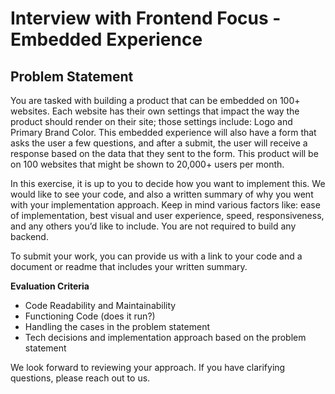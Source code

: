 # Interview with Frontend Focus - Embedded Experience

## Problem Statement

You are tasked with building a product that can be embedded on 100+ websites. Each website has their own settings that impact the way the product should render on their site; those settings include: Logo and Primary Brand Color. This embedded experience will also have a form that asks the user a few questions, and after a submit, the user will receive a response based on the data that they sent to the form. This product will be on 100 websites that might be shown to 20,000+ users per month.

In this exercise, it is up to you to decide how you want to implement this. We would like to see your code, and also a written summary of why you went with your implementation approach. Keep in mind various factors like: ease of implementation, best visual and user experience, speed, responsiveness, and any others you’d like to include. You are not required to build any backend.

To submit your work, you can provide us with a link to your code and a document or readme that includes your written summary. 

**Evaluation Criteria**
- Code Readability and Maintainability
- Functioning Code (does it run?)
- Handling the cases in the problem statement
- Tech decisions and implementation approach based on the problem statement

We look forward to reviewing your approach. If you have clarifying questions, please reach out to us.
